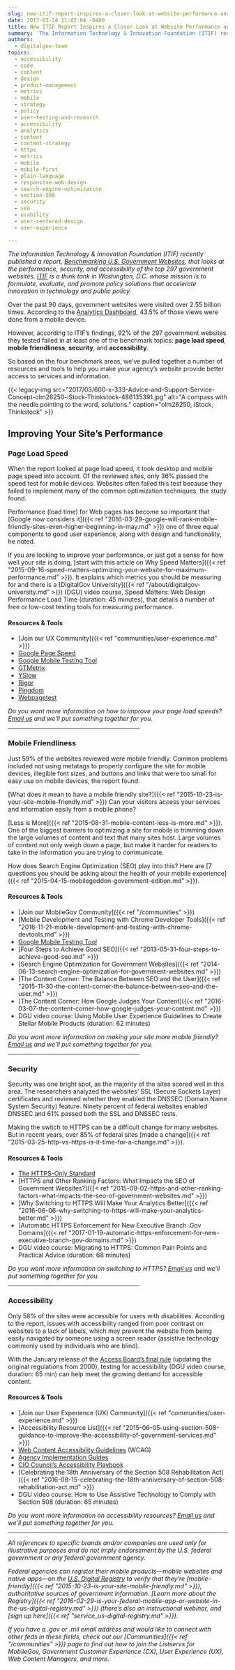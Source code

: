 ```yaml
---
slug: new-itif-report-inspires-a-closer-look-at-website-performance-and-security-here-is-where-to-begin
date: 2017-03-24 11:02:04 -0400
title: New ITIF Report Inspires a Closer Look at Website Performance and Security—Here Is Where to Begin
summary: 'The Information Technology & Innovation Foundation (ITIF) recently published a report, Benchmarking U.S. Government Websites, that looks at the performance, security, and accessibility of the top 297 government websites.'
authors:
  - digitalgov-team
topics:
  - accessibility
  - code
  - content
  - design
  - product-management
  - metrics
  - mobile
  - strategy
  - policy
  - user-testing-and-research
  - accessibility
  - analytics
  - content
  - content-strategy
  - https
  - metrics
  - mobile
  - mobile-first
  - plain-language
  - responsive-web-design
  - search-engine-optimization
  - section-508
  - security
  - seo
  - usability
  - user-centered-design
  - user-experience

---
```


_The Information Technology & Innovation Foundation (ITIF) recently published a report,_ [_Benchmarking U.S. Government Websites_](https://itif.org/publications/2017/03/08/benchmarking-us-government-websites)_, that looks at the performance, security, and accessibility of the top 297 government websites._ [_ITIF_](https://itif.org/about) _is a think tank in Washington, D.C. whose mission is to formulate, evaluate, and promote policy solutions that accelerate innovation in technology and public policy._

Over the past 90 days, government websites were visited over 2.55 billion times. According to the [Analytics Dashboard](https://analytics.usa.gov/), 43.5% of those views were done from a mobile device.

However, according to ITIF’s findings, 92% of the 297 government websites they tested failed in at least one of the benchmark topics: **page load speed**, **mobile friendliness**, **security**, and **accessibility**.

So based on the four benchmark areas, we’ve pulled together a number of resources and tools to help you make your agency’s website provide better access to services and information.

{{< legacy-img src="2017/03/600-x-333-Advice-and-Support-Service-Concept-olm26250-iStock-Thinkstock-486135391.jpg" alt="A compass with the needle pointing to the word, solutions." caption="olm26250, iStock, Thinkstock" >}}

## Improving Your Site’s Performance

### Page Load Speed

When the report looked at page load speed, it took desktop and mobile page speed into account. Of the reviewed sites, only 36% passed the speed test for mobile devices. Websites often failed this test because they failed to implement many of the common optimization techniques, the study found.

Performance (load time) for Web pages has become so important that [Google now considers it]({{< ref "2016-03-29-google-will-rank-mobile-friendly-sites-even-higher-beginning-in-may.md" >}}) one of three equal components to good user experience, along with design and functionality, he noted.

If you are looking to improve your performance, or just get a sense for how well your site is doing, [start with this article on Why Speed Matters]({{< ref "2015-09-16-speed-matters-optimizing-your-website-for-maximum-performance.md" >}}). It explains which metrics you should be measuring for and there is a [DigitalGov University]({{< ref "/about/digitalgov-university.md" >}}) (DGU) video course, Speed Matters: Web Design Performance Load Time (duration: 45 minutes), that details a number of free or low-cost testing tools for measuring performance.

#### Resources & Tools

  * [Join our UX Community]({{< ref "communities/user-experience.md" >}})
  * [Google Page Speed](https://developers.google.com/speed/pagespeed/)
  * [Google Mobile Testing Tool](https://testmysite.thinkwithgoogle.com/)
  * [GTMetrix](https://gtmetrix.com/)
  * [YSlow](http://yslow.org/)
  * [Rigor](http://rigor.com/)
  * [Pingdom](https://www.pingdom.com/)
  * [Webpagetest](http://webpagetest.org)

_Do you want more information on how to improve your page load speeds?_ [_Email us_](mailto:digitalgov@gsa.gov) _and we’ll put something together for you._

<hr width="60%" />

### Mobile Friendliness

Just 59% of the websites reviewed were mobile friendly. Common problems included not using metatags to properly configure the site for mobile devices, illegible font sizes, and buttons and links that were too small for easy use on mobile devices, the report found.

[What does it mean to have a mobile friendly site?]({{< ref "2015-10-23-is-your-site-mobile-friendly.md" >}}) Can your visitors access your services and information easily from a mobile phone?

[Less is More]({{< ref "2015-08-31-mobile-content-less-is-more.md" >}}). One of the biggest barriers to optimizing a site for mobile is trimming down the large volumes of content and text that many sites host. Large volumes of content not only weigh down a page, but make it harder for readers to take in the information you are trying to communicate.

How does Search Engine Optimization (SEO) play into this? Here are [7 questions you should be asking about the health of your mobile experience]({{< ref "2015-04-15-mobilegeddon-government-edition.md" >}}).

#### Resources & Tools

  * [Join our MobileGov Community]({{< ref "/communities" >}})
  * [Mobile Development and Testing with Chrome Developer Tools]({{< ref "2016-11-21-mobile-development-and-testing-with-chrome-devtools.md" >}})
  * [Google Mobile Testing Tool](https://testmysite.thinkwithgoogle.com/)
  * [Four Steps to Achieve Good SEO]({{< ref "2013-05-31-four-steps-to-achieve-good-seo.md" >}})
  * [Search Engine Optimization for Government Websites]({{< ref "2014-06-13-search-engine-optimization-for-government-websites.md" >}})
  * [The Content Corner: The Balance Between SEO and the User]({{< ref "2015-11-30-the-content-corner-the-balance-between-seo-and-the-user.md" >}})
  * [The Content Corner: How Google Judges Your Content]({{< ref "2016-03-07-the-content-corner-how-google-judges-your-content.md" >}})
  * DGU video course: Using Mobile User Experience Guidelines to Create Stellar Mobile Products (duration: 62 minutes)

_Do you want more information on making your site more mobile friendly?_ [_Email us_](mailto:digitalgov@gsa.gov?subject=ITIF%20Report%20and%20Mobile) _and we’ll put something together for you._

<hr width="60%" />

### Security

Security was one bright spot, as the majority of the sites scored well in this area. The researchers analyzed the websites’ SSL (Secure Sockets Layer) certificates and reviewed whether they enabled the DNSSEC (Domain Name System Security) feature. Ninety percent of federal websites enabled DNSSEC and 61% passed both the SSL and DNSSEC tests.

Making the switch to HTTPS can be a difficult change for many websites. But in recent years, over 85% of federal sites [made a change]({{< ref "2015-03-25-http-vs-https-is-it-time-for-a-change.md" >}}).

#### Resources & Tools

  * [The HTTPS-Only Standard](https://https.cio.gov/)
  * [HTTPS and Other Ranking Factors: What Impacts the SEO of Government Websites?]({{< ref "2015-09-02-https-and-other-ranking-factors-what-impacts-the-seo-of-government-websites.md" >}})
  * [Why Switching to HTTPS Will Make Your Analytics Better]({{< ref "2016-06-06-why-switching-to-https-will-make-your-analytics-better.md" >}})
  * [Automatic HTTPS Enforcement for New Executive Branch .Gov Domains]({{< ref "2017-01-19-automatic-https-enforcement-for-new-executive-branch-gov-domains.md" >}})
  * DGU video course: Migrating to HTTPS: Common Pain Points and Practical Advice (duration: 68 minutes)

_Do you want more information on switching to HTTPS?_ [_Email us_](mailto:digitalgov@gsa.gov?subject=ITIF%20Report%20and%20Security) _and we’ll put something together for you._

<hr width="60%" />

### Accessibility

Only 58% of the sites were accessible for users with disabilities. According to the report, issues with accessibility ranged from poor contrast on websites to a lack of labels, which may prevent the website from being easily navigated by someone using a screen reader (assistive technology commonly used by individuals who are blind).

With the January release of the [Access Board’s final rule](https://www.access-board.gov/guidelines-and-standards/communications-and-it/about-the-ict-refresh/final-rule) (updating the original regulations from 2000), testing for accessibility (DGU video course, duration: 65 min) can help meet the growing demand for accessible content.

#### Resources & Tools

  * [Join our User Experience (UX) Community]({{< ref "communities/user-experience.md" >}})
  * [Accessibility Resource List]({{< ref "2015-06-05-using-section-508-guidance-to-improve-the-accessibility-of-government-services.md" >}})
  * [Web Content Accessibility Guidelines](https://www.w3.org/WAI/intro/wcag.php) (WCAG)
  * [Agency Implementation Guides](https://section508.gov/agency-shared-guidance)
  * [CIO Council’s Accessibility Playbook](https://section508.gov/content/it-accessibility-playbook)
  * [Celebrating the 18th Anniversary of the Section 508 Rehabilitation Act]({{< ref "2016-08-15-celebrating-the-18th-anniversary-of-section-508-rehabilitation-act.md" >}})
  * DGU video course: How to Use Assistive Technology to Comply with Section 508 (duration: 65 minutes)

_Do you want more information on accessibility resources?_ [_Email us_](mailto:digitalgov@gsa.gov?subject=ITIF%20Report%20and%20Accessibility) _and we’ll put something together for you._

---

*All references to specific brands and/or companies are used only for illustrative purposes and do not imply endorsement by the U.S. federal government or any federal government agency.*

*Federal agencies can register their mobile products—mobile websites and native apps—on the [_U.S. Digital Registry_](https://usdigitalregistry.digitalgov.gov/) to verify that they’re [mobile-friendly]({{< ref "2015-10-23-is-your-site-mobile-friendly.md" >}}), authoritative sources of government information. [Learn more about the Registry]({{< ref "2016-02-29-is-your-federal-mobile-app-or-website-in-the-us-digital-registry.md" >}}) (there’s also an instructional webinar, and [sign up here]({{< ref "service_us-digital-registry.md" >}}).*

*If you have a .gov or .mil email address and would like to connect with other feds in these fields, check out our [Communities]({{< ref "/communities" >}}) page to find out how to join the Listservs for MobileGov, Government Customer Experience (CX), User Experience (UX), Web Content Managers, and more.*
